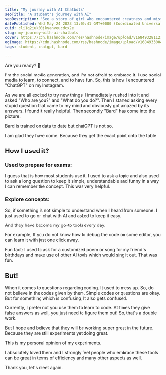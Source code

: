 ```yaml
---
title: "My journey with AI Chatbots"
seoTitle: "A student's journey with AI"
seoDescription: "See a story of girl who encountered greatness and mistakes of AI in her journey."
datePublished: Wed May 24 2023 13:09:41 GMT+0000 (Coordinated Universal Time)
cuid: cli1q2iuk00jkyanveucdcx2e
slug: my-journey-with-ai-chatbots
cover: https://cdn.hashnode.com/res/hashnode/image/upload/v1684932811271/faf9d3f6-3ab8-48ea-8fcd-7c5f059d0d71.png
ogImage: https://cdn.hashnode.com/res/hashnode/image/upload/v1684933004295/7bf461da-93eb-4b16-87e0-414ced8a92b0.png
tags: student, chatgpt, bard

---
```


Are you ready? 🚀

I'm the social media generation, and I'm not afraid to embrace it. I use social media to learn, to connect, and to have fun. So, this is how I encountered "ChatGPT" on my Instagram.

As we are all excited to try new things. I immediately rushed into it and asked "Who are you?" and "What do you do?". Then I started asking every stupid question that came to my mind and obviously got amazed by its answers. I found it really helpful. Then secondly "Bard" has come into the picture.

Bard is trained on data to date but chatGPT is not so.

I am glad they have come. Because they get the exact point onto the table

## How I used it?

### Used to prepare for exams:

I guess that is how most students use it. I used to ask a topic and also used to ask a long question to keep it simple, understandable and funny in a way I can remember the concept. This was very helpful.

### Explore concepts:

So, if something is not simple to understand when I heard from someone. I just used to go on chat with AI and asked to keep it easy.

And they have become my go-to tools every day.

For example, If you do not know how to debug the code on some editor, you can learn it with just one click away.

Fun fact: I used to ask for a customized poem or song for my friend's birthdays and make use of other AI tools which would sing it out. That was fun.

## But!

When it comes to questions regarding coding. It used to mess up. So, do not believe in the codes given by them. Simple codes or questions are okay. But for something which is confusing, It also gets confused.

Currently, I prefer not you use them to learn to code. At times they give false answers as well, you just need to figure them out! So, that's a double work.

But I hope and believe that they will be working super great in the future. Because they are still experiments yet doing great.

This is my personal opinion of my experiments.

I absolutely loved them and I strongly feel people who embrace these tools can be great in terms of efficiency and many other aspects as well.

Thank you, let's meet again.